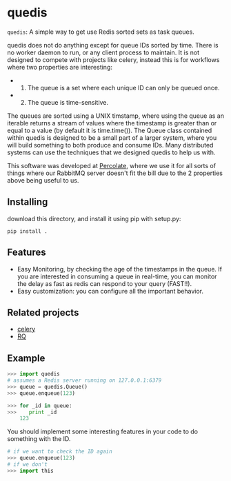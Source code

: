 quedis
=========

`quedis`: A simple way to get use Redis sorted sets as task queues.

quedis does not do anything except for queue IDs sorted by time. There is no worker daemon to run, or any client process to maintain. It is not designed to compete with projects like celery, instead this is for workflows where two properties are interesting:

- 1) The queue is a set where each unique ID can only be queued once.
- 2) The queue is time-sensitive.

The queues are sorted using a UNIX timstamp, where using the queue as an iterable returns a stream of values where the timestamp is greater than or equal to a value (by default it is time.time()). The Queue class contained within quedis is designed to be a small part of a larger system, where you will build something to both produce and consume IDs. Many distributed systems can use the techniques that we designed quedis to help us with.

This software was developed at [Percolate](https://percolate.com), where we use it for all sorts of things where our RabbitMQ server doesn't fit the bill due to the 2 properties above being useful to us.

## Installing

download this directory, and install it using pip with setup.py:

```
pip install .
```

## Features

- Easy Monitoring, by checking the age of the timestamps in the queue. If you
  are interested in consuming a queue in real-time, you can monitor the delay
  as fast as redis can respond to your query (FAST!!).
- Easy customization: you can configure all the important behavior.

## Related projects

- [celery](https://github.com/celery/celery)
- [RQ](http://python-rq.org/)

## Example

```python
>>> import quedis
# assumes a Redis server running on 127.0.0.1:6379
>>> queue = quedis.Queue()
>>> queue.enqueue(123)

>>> for _id in queue:
>>>    print _id
    123
```

You should implement some interesting features in your code to do something with the ID.

```python
# if we want to check the ID again
>>> queue.enqueue(123)
# if we don't
>>> import this
```
